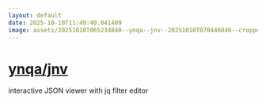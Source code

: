 ```yaml
---
layout: default
date: 2025-10-10T11:49:40.041409
image: assets/20251010T065234040--ynqa--jnv--20251010T070446040--cropped.png
---
```


# [ynqa/jnv](https://github.com/ynqa/jnv)

interactive JSON viewer with jq filter editor
